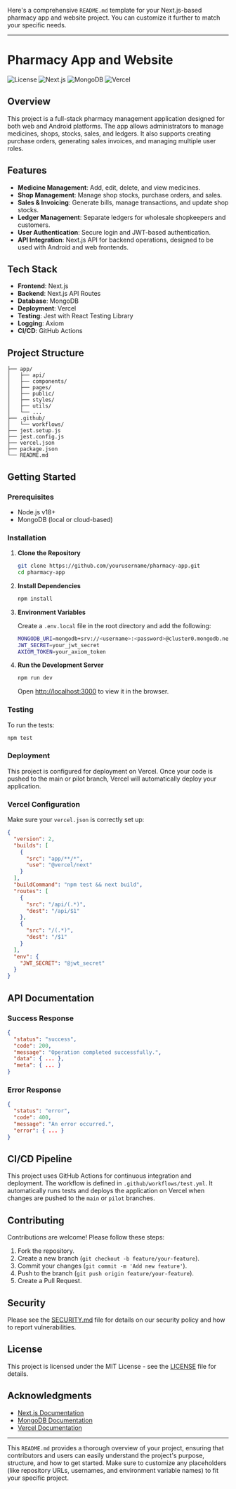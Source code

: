 Here's a comprehensive `README.md` template for your Next.js-based pharmacy app and website project. You can customize it further to match your specific needs.

---

# Pharmacy App and Website

![License](https://img.shields.io/badge/license-MIT-blue.svg)
![Next.js](https://img.shields.io/badge/Next.js-v13+-black.svg)
![MongoDB](https://img.shields.io/badge/MongoDB-v6+-green.svg)
![Vercel](https://img.shields.io/badge/Vercel-Deployment-success.svg)

## Overview

This project is a full-stack pharmacy management application designed for both web and Android platforms. The app allows administrators to manage medicines, shops, stocks, sales, and ledgers. It also supports creating purchase orders, generating sales invoices, and managing multiple user roles.

## Features

- **Medicine Management**: Add, edit, delete, and view medicines.
- **Shop Management**: Manage shop stocks, purchase orders, and sales.
- **Sales & Invoicing**: Generate bills, manage transactions, and update shop stocks.
- **Ledger Management**: Separate ledgers for wholesale shopkeepers and customers.
- **User Authentication**: Secure login and JWT-based authentication.
- **API Integration**: Next.js API for backend operations, designed to be used with Android and web frontends.

## Tech Stack

- **Frontend**: Next.js
- **Backend**: Next.js API Routes
- **Database**: MongoDB
- **Deployment**: Vercel
- **Testing**: Jest with React Testing Library
- **Logging**: Axiom
- **CI/CD**: GitHub Actions

## Project Structure

```
├── app/
│   ├── api/
│   ├── components/
│   ├── pages/
│   ├── public/
│   ├── styles/
│   ├── utils/
│   └── ...
├── .github/
│   └── workflows/
├── jest.setup.js
├── jest.config.js
├── vercel.json
├── package.json
└── README.md
```

## Getting Started

### Prerequisites

- Node.js v18+
- MongoDB (local or cloud-based)

### Installation

1. **Clone the Repository**

   ```bash
   git clone https://github.com/yourusername/pharmacy-app.git
   cd pharmacy-app
   ```

2. **Install Dependencies**

   ```bash
   npm install
   ```

3. **Environment Variables**

   Create a `.env.local` file in the root directory and add the following:

   ```bash
   MONGODB_URI=mongodb+srv://<username>:<password>@cluster0.mongodb.net/pharmacy
   JWT_SECRET=your_jwt_secret
   AXIOM_TOKEN=your_axiom_token
   ```

4. **Run the Development Server**

   ```bash
   npm run dev
   ```

   Open [http://localhost:3000](http://localhost:3000) to view it in the browser.

### Testing

To run the tests:

```bash
npm test
```

### Deployment

This project is configured for deployment on Vercel. Once your code is pushed to the main or pilot branch, Vercel will automatically deploy your application.

### Vercel Configuration

Make sure your `vercel.json` is correctly set up:

```json
{
  "version": 2,
  "builds": [
    {
      "src": "app/**/*",
      "use": "@vercel/next"
    }
  ],
  "buildCommand": "npm test && next build",
  "routes": [
    {
      "src": "/api/(.*)",
      "dest": "/api/$1"
    },
    {
      "src": "/(.*)",
      "dest": "/$1"
    }
  ],
  "env": {
    "JWT_SECRET": "@jwt_secret"
  }
}
```

## API Documentation

### Success Response

```json
{
  "status": "success",
  "code": 200,
  "message": "Operation completed successfully.",
  "data": { ... },
  "meta": { ... }
}
```

### Error Response

```json
{
  "status": "error",
  "code": 400,
  "message": "An error occurred.",
  "error": { ... }
}
```

## CI/CD Pipeline

This project uses GitHub Actions for continuous integration and deployment. The workflow is defined in `.github/workflows/test.yml`. It automatically runs tests and deploys the application on Vercel when changes are pushed to the `main` or `pilot` branches.

## Contributing

Contributions are welcome! Please follow these steps:

1. Fork the repository.
2. Create a new branch (`git checkout -b feature/your-feature`).
3. Commit your changes (`git commit -m 'Add new feature'`).
4. Push to the branch (`git push origin feature/your-feature`).
5. Create a Pull Request.

## Security

Please see the [SECURITY.md](./SECURITY.md) file for details on our security policy and how to report vulnerabilities.

## License

This project is licensed under the MIT License - see the [LICENSE](./LICENSE) file for details.

## Acknowledgments

- [Next.js Documentation](https://nextjs.org/docs)
- [MongoDB Documentation](https://docs.mongodb.com/)
- [Vercel Documentation](https://vercel.com/docs)

---

This `README.md` provides a thorough overview of your project, ensuring that contributors and users can easily understand the project's purpose, structure, and how to get started. Make sure to customize any placeholders (like repository URLs, usernames, and environment variable names) to fit your specific project.
